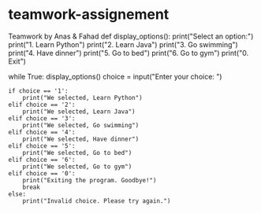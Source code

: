 # teamwork-assignement
Teamwork by Anas &amp; Fahad
def display_options():
    print("Select an option:")
    print("1. Learn Python")
    print("2. Learn Java")
    print("3. Go swimming")
    print("4. Have dinner")
    print("5. Go to bed")
    print("6. Go to gym")
    print("0. Exit")

while True:
    display_options()
    choice = input("Enter your choice: ")

    if choice == '1':
        print("We selected, Learn Python")
    elif choice == '2':
        print("We selected, Learn Java")
    elif choice == '3':
        print("We selected, Go swimming")
    elif choice == '4':
        print("We selected, Have dinner")
    elif choice == '5':
        print("We selected, Go to bed")
    elif choice == '6':
        print("We selected, Go to gym")
    elif choice == '0':
        print("Exiting the program. Goodbye!")
        break
    else:
        print("Invalid choice. Please try again.")

